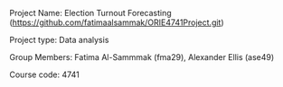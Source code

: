 Project Name: Election Turnout Forecasting (https://github.com/fatimaalsammak/ORIE4741Project.git)

Project type: Data analysis

Group Members: Fatima Al-Sammmak (fma29), Alexander Ellis (ase49)

Course code: 4741
